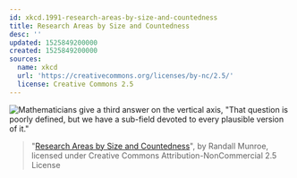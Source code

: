 ```yaml
---
id: xkcd.1991-research-areas-by-size-and-countedness
title: Research Areas by Size and Countedness
desc: ''
updated: 1525849200000
created: 1525849200000
sources:
  name: xkcd
  url: 'https://creativecommons.org/licenses/by-nc/2.5/'
  license: Creative Commons 2.5
---
```

![Mathematicians give a third answer on the vertical axis, "That question is poorly defined, but we have a sub-field devoted to every plausible version of it."](https://imgs.xkcd.com/comics/research_areas_by_size_and_countedness.png)
> "[Research Areas by Size and Countedness](https://xkcd.com/1991/)", by Randall Munroe, licensed under Creative Commons Attribution-NonCommercial 2.5 License
